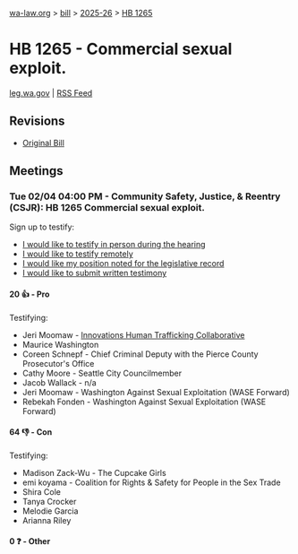 [wa-law.org](/) > [bill](/bill/) > [2025-26](/bill/2025-26/) > [HB 1265](/bill/2025-26/hb/1265/)

# HB 1265 - Commercial sexual exploit.
[leg.wa.gov](https://app.leg.wa.gov/billsummary?BillNumber=1265&Year=2025&Initiative=false) | [RSS Feed](./rss.xml)

## Revisions
* [Original Bill](1/)

## Meetings
### Tue 02/04 04:00 PM - Community Safety, Justice, & Reentry (CSJR): HB 1265 Commercial sexual exploit.
Sign up to testify:
* [I would like to testify in person during the hearing](https://app.leg.wa.gov/csi/Testifier/Add?chamber=House&mId=32680&aId=162675&caId=25378&tId=1)
* [I would like to testify remotely](https://app.leg.wa.gov/csi/Testifier/Add?chamber=House&mId=32680&aId=162675&caId=25378&tId=2)
* [I would like my position noted for the legislative record](https://app.leg.wa.gov/csi/Testifier/Add?chamber=House&mId=32680&aId=162675&caId=25378&tId=3)
* [I would like to submit written testimony](https://app.leg.wa.gov/csi/Testifier/Add?chamber=House&mId=32680&aId=162675&caId=25378&tId=4)

#### 20 👍 - Pro
Testifying:
* Jeri Moomaw - [Innovations Human Trafficking Collaborative](/org/innovations_human_trafficking_collaborative/)
* Maurice Washington
* Coreen Schnepf - Chief Criminal Deputy with the Pierce County Prosecutor's Office
* Cathy Moore - Seattle City Councilmember
* Jacob Wallack - n/a
* Jeri Moomaw - Washington Against Sexual Exploitation (WASE Forward)
* Rebekah Fonden - Washington Against Sexual Exploitation (WASE Forward)

#### 64 👎 - Con
Testifying:
* Madison Zack-Wu - The Cupcake Girls
* emi koyama - Coalition for Rights & Safety for People in the Sex Trade
* Shira Cole
* Tanya Crocker
* Melodie Garcia
* Arianna Riley

#### 0 ❓ - Other
